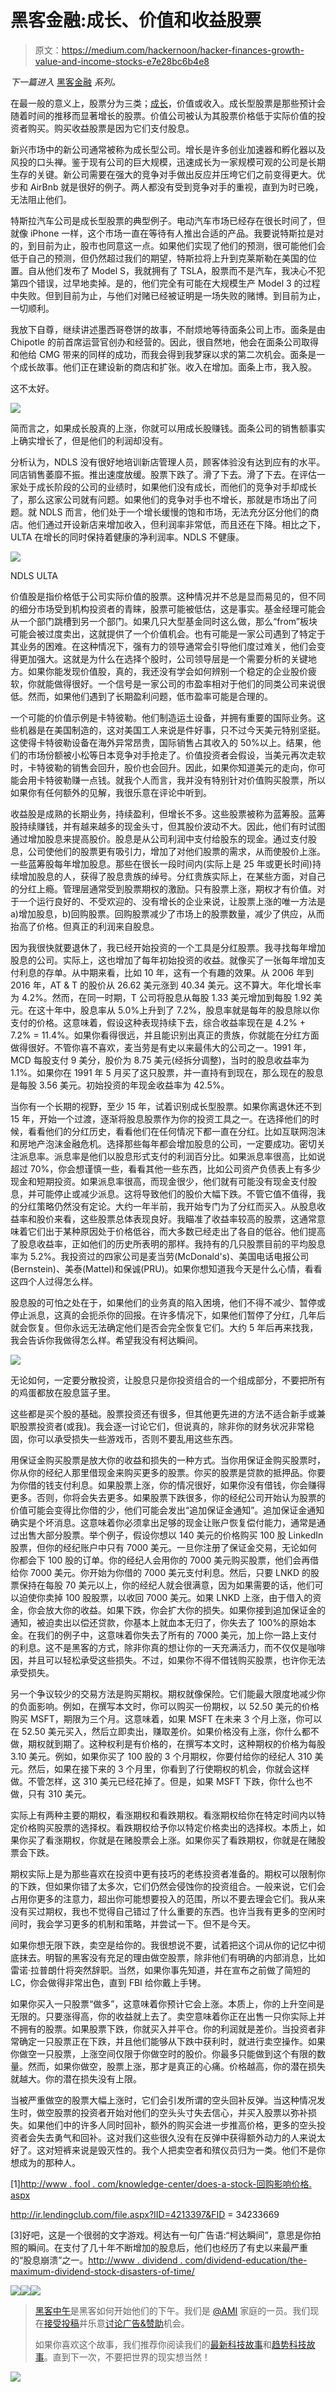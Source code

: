 # 黑客金融:成长、价值和收益股票

> 原文：<https://medium.com/hackernoon/hacker-finances-growth-value-and-income-stocks-e7e28bc6b4e8>

*下一篇进入* [黑客金融](https://hackernoon.com/https-medium-com-davisjames-hacker-finances-introduction-14b8283e8677) *系列。*

在最一般的意义上，股票分为三类；[成长](https://hackernoon.com/tagged/growth)，价值或收入。成长型股票是那些预计会随着时间的推移而显著增长的股票。价值公司被认为其股票价格低于实际价值的投资者购买。购买收益股票是因为它们支付股息。

新兴市场中的新公司通常被称为成长型公司。增长是许多创业加速器和孵化器以及风投的口头禅。鉴于现有公司的巨大规模，迅速成长为一家规模可观的公司是长期生存的关键。新公司需要在强大的竞争对手做出反应并压垮它们之前变得更大。优步和 AirBnb 就是很好的例子。两人都没有受到竞争对手的重视，直到为时已晚，无法阻止他们。

特斯拉汽车公司是成长型股票的典型例子。电动汽车市场已经存在很长时间了，但就像 iPhone 一样，这个市场一直在等待有人推出合适的产品。我要说特斯拉是对的，到目前为止，股市也同意这一点。如果他们实现了他们的预测，很可能他们会低于自己的预测，但仍然超过我们的期望，特斯拉将上升到克莱斯勒在美国的位置。自从他们发布了 Model S，我就拥有了 TSLA，股票而不是汽车，我决心不犯第四个错误，过早地卖掉。是的，他们完全有可能在大规模生产 Model 3 的过程中失败。但到目前为止，与他们对赌已经被证明是一场失败的赌博。到目前为止，一切顺利。

我放下自尊，继续讲述墨西哥卷饼的故事，不耐烦地等待面条公司上市。面条是由 Chipotle 的前首席运营官创办和经营的。因此，很自然地，他会在面条公司取得和他给 CMG 带来的同样的成功，而我会得到我梦寐以求的第二次机会。面条是一个成长故事。他们正在建设新的商店和扩张。收入在增加。面条上市，我入股。

这不太好。

![](img/4614400e602463364144575992c94645.png)

简而言之，如果成长股真的上涨，你就可以用成长股赚钱。面条公司的销售额事实上确实增长了，但是他们的利润却没有。

分析认为，NDLS 没有很好地培训新店管理人员，顾客体验没有达到应有的水平。同店销售萎靡不振。推出速度放缓。股票下跌了。滑了下去。滑了下去。在评估一家处于成长阶段的公司的业绩时，如果他们没有成长，而他们的竞争对手却成长了，那么这家公司就有问题。如果他们的竞争对手也不增长，那就是市场出了问题。就 NDLS 而言，他们处于一个增长缓慢的饱和市场，无法充分区分他们的商店。他们通过开设新店来增加收入，但利润率非常低，而且还在下降。相比之下，ULTA 在增长的同时保持着健康的净利润率。NDLS 不健康。

![](img/29a299f20bd03f8a2779a73c28f90c51.png)

NDLS ULTA

价值股是指价格低于公司实际价值的股票。这种情况并不总是显而易见的，但不同的细分市场受到机构投资者的青睐，股票可能被低估，这是事实。基金经理可能会从一个部门跳槽到另一个部门。如果几只大型基金同时这么做，那么“from”板块可能会被过度卖出，这就提供了一个价值机会。也有可能是一家公司遇到了特定于其业务的困难。在这种情况下，强有力的领导通常会引导他们度过难关，他们会变得更加强大。这就是为什么在选择个股时，公司领导层是一个需要分析的关键地方。如果你能发现价值股，真的，我还没有学会如何辨别一个稳定的企业股价疲软，你就能做得很好。一个信号是一家公司的市盈率相对于他们的同类公司来说很低。然而，如果他们遇到了长期盈利问题，低市盈率可能是合理的。

一个可能的价值示例是卡特彼勒。他们制造运土设备，并拥有重要的国际业务。这些机器是在美国制造的，这对美国工人来说是件好事，只不过今天美元特别坚挺。这使得卡特彼勒设备在海外异常昂贵，国际销售占其收入的 50%以上。结果，他们的市场份额被小松等日本竞争对手抢走了。价值投资者会假设，当美元再次走软时，卡特彼勒的销售会回升，股价也会回升。因此，如果你知道美元的走向，你可能会用卡特彼勒赚一点钱。就我个人而言，我并没有特别针对价值购买股票，所以如果你有任何额外的见解，我很乐意在评论中听到。

收益股是成熟的长期业务，持续盈利，但增长不多。这些股票被称为蓝筹股。蓝筹股持续赚钱，并有越来越多的现金头寸，但其股价波动不大。因此，他们有时试图通过增加股息来提高股价。股息是从公司利润中支付给股东的现金。通过支付股息，公司使他们的股票更有吸引力，增加了对他们股票的需求，从而使股价上涨。一些蓝筹股每年增加股息。那些在很长一段时间内(实际上是 25 年或更长时间)持续增加股息的人，获得了股息贵族的绰号。分红贵族实际上，在某些方面，对自己的分红上瘾。管理层通常受到股票期权的激励。只有股票上涨，期权才有价值。对于一个运行良好的、不受欢迎的、没有增长的企业来说，让股票上涨的唯一方法是 a)增加股息，b)回购股票。回购股票减少了市场上的股票数量，减少了供应，从而抬高了价格。但真正的利润来自股息。

因为我很快就要退休了，我已经开始投资的一个工具是分红股票。我寻找每年增加股息的公司。实际上，这也增加了每年初始投资的收益。就像买了一张每年增加支付利息的存单。从中期来看，比如 10 年，这有一个有趣的效果。从 2006 年到 2016 年，AT & T 的股价从 26.62 美元涨到 40.34 美元。这不算大。年化增长率为 4.2%。然而，在同一时期，T 公司将股息从每股 1.33 美元增加到每股 1.92 美元。在这十年中，股息率从 5.0%上升到了 7.2%，股息率就是每年的股息除以你支付的价格。这意味着，假设这种表现持续下去，综合收益率现在是 4.2% + 7.2% = 11.4%。如果你看得很远，并且能识别出真正的贵族，你就能在分红方面做得很好。不管你喜不喜欢，麦当劳是有史以来最伟大的公司之一。1991 年，MCD 每股支付 9 美分，股价为 8.75 美元(经拆分调整)，当时的股息收益率为 1.1%。如果你在 1991 年 5 月买了这只股票，并一直持有到现在，那么现在的股息是每股 3.56 美元。初始投资的年现金收益率为 42.5%。

当你有一个长期的视野，至少 15 年，试着识别成长型股票。如果你离退休还不到 15 年，开始一个过渡，逐渐将股息股票作为你的投资工具之一。在选择他们的时候，看看他们的分红历史，看看他们在任何情况下都一直在分红。比如互联网泡沫和房地产泡沫金融危机。选择那些每年都会增加股息的公司，一定要成功。密切关注派息率。派息率是他们以股息形式支付的利润百分比。如果派息率很高，比如说超过 70%，你会想谨慎一些，看看其他一些东西，比如公司资产负债表上有多少现金和短期投资。如果派息率很高，而现金很少，他们就有可能没有现金支付股息，并可能停止或减少派息。这将导致他们的股价大幅下跌。不管它值不值得，我的分红策略仍然没有定论。大约一年半前，我开始专门为了分红而买入。从股息收益率和股价来看，这些股票总体表现良好。我瞄准了收益率较高的股票，这通常意味着它们出于某种原因处于价格低谷，而大多数已经走出了各自的低谷。他们提高了股息收益率，正如他们的历史所表明的那样。我持有的几只股票目前的平均股息率为 5.2%。我投资过的四家公司是麦当劳(McDonald's)、美国电话电报公司(Bernstein)、美泰(Mattel)和保诚(PRU)。如果你想知道我今天是什么心情，看看这四个人过得怎么样。

股息股的可怕之处在于，如果他们的业务真的陷入困境，他们不得不减少、暂停或停止派息，这真的会扼杀你的回报。在许多情况下，如果他们暂停了分红，几年后就会恢复。但你永远无法确定他们是否会完全恢复它们。大约 5 年后再来找我，我会告诉你我做得怎么样。希望我没有柯达瞬间。

![](img/8f45df09e4ca27f894f39379c7a4d494.png)

无论如何，一定要分散投资，让股息只是你投资组合的一个组成部分，不要把所有的鸡蛋都放在股息篮子里。

这些都是买个股的基础。股票投资还有很多，但其他更先进的方法不适合新手或兼职股票投资者(或我)。我会逐一讨论它们，但说真的，除非你的财务状况非常稳固，你可以承受损失一些游戏币，否则不要乱用这些东西。

用保证金购买股票是放大你的收益和损失的一种方式。当你用保证金购买股票时，你从你的经纪人那里借现金来购买更多的股票。你买的股票是贷款的抵押品。你要为你借的钱支付利息。如果股票上涨，你的情况很好，如果你没有借钱，你会赚得更多。否则，你将会失去更多。如果股票下跌很多，你的经纪公司开始认为股票的价值可能会变得比你借的少，他们可能会发出“追加保证金通知”。追加保证金通知确实是个坏消息。这意味着你必须拿出足够的现金让账户恢复偿付能力，通常是通过出售大部分股票。举个例子，假设你想以 140 美元的价格购买 100 股 LinkedIn 股票，但你的经纪账户中只有 7000 美元。一旦你注册了保证金交易，无论如何你都会下 100 股的订单。你的经纪人会用你的 7000 美元购买股票，他们会再借给你 7000 美元。你开始为你借的 7000 美元支付利息。然后，只要 LNKD 的股票保持在每股 70 美元以上，你的经纪人就会很满意，因为如果需要的话，他们可以迫使你卖掉 100 股股票，以收回 7000 美元。如果 LNKD 上涨，由于借入的资金，你会放大你的收益。如果下跌，你会扩大你的损失。如果你接到追加保证金的通知，被迫卖出以偿还贷款，你基本上就血本无归了，你失去了 100%的原始本金。在我们的例子中，这意味着你失去了所有的 7000 美元，加上你一路上支付的利息。这不是黑客的方式，除非你真的想让你的一天充满活力，而不仅仅是咖啡因，并且可以轻松承受这些损失。不过，如果你不得不借钱购买股票，也许你无法承受损失。

另一个争议较少的交易方法是购买期权。期权就像保险。它们能最大限度地减少你的负面影响。例如，在撰写本文时，你可以购买一份期权，以 52.50 美元的价格购买 MSFT，期限为三个月。这意味着，如果 MSFT 在未来 3 个月上涨，你可以在 52.50 美元买入，然后立即卖出，赚取差价。如果价格没有上涨，你什么都不做，期权就到期了。这种权利是有价格的，在撰写本文时，这种期权的价格为每股 3.10 美元。例如，如果你买了 100 股的 3 个月期权，你要付给你的经纪人 310 美元。然后，如果在接下来的 3 个月里，你看到了行使期权的机会，你就会这样做。不管怎样，这 310 美元已经花掉了。但是，如果 MSFT 下跌，你什么也不做，只有 310 美元。

实际上有两种主要的期权，看涨期权和看跌期权。看涨期权给你在特定时间内以特定价格购买股票的选择权。看跌期权给予你以特定价格卖出的选择权。本质上，如果你买了看涨期权，你就是在赌股票会上涨。如果你买了看跌期权，你就是在赌股票会下跌。

期权实际上是为那些喜欢在投资中更有技巧的老练投资者准备的。期权可以限制你的下跌，但如果你错了太多次，它们仍然会侵蚀你的投资组合。一般来说，它们会占用你更多的注意力，超出你可能想要投入的范围，所以不要去理会它们。我从来没有买过期权，我也不觉得自己错过了什么重要的东西。也许当我有更多的空闲时间时，我会学习更多的机制和策略，并尝试一下。但不是今天。

如果你想无限下跌，卖空是给你的。我很想说不要，试着把这个词从你的记忆中彻底抹去。明智的黑客没有充足的理由做空股票，除非他们有明确的内部消息，比如雷诺·拉普朗什将突然辞职。当然，如果你事先知道，并在宣布之前做了简短的 LC，你会做得非常出色，直到 FBI 给你戴上手铐。

如果你买入一只股票“做多”，这意味着你预计它会上涨。本质上，你的上升空间是无限的。只要涨得高，你的收益就上去了。卖空意味着你正在出售一只你实际上并不拥有的股票。如果股票下跌，你就买入并平仓。你的利润就是差价。当投资者非常确定一只股票正在下跌，并且他们能够从下跌中获利时，就进行卖空操作。如果你做空一只股票，上涨空间仅限于你做空时的股价。你最多只能做到这个有限的数量。然而，如果你做空，股票上涨，那才是真正的心痛。价格越高，你的潜在损失就越大。你的潜在损失没有上限。

当被严重做空的股票大幅上涨时，它们会引发所谓的空头回补反弹。当这种情况发生时，做空股票的投资者开始对他们的空头头寸失去信心，并买入股票以弥补损失。如果他们中的许多人同时回补，额外的购买会进一步推高价格，更多的空头投资者会失去勇气和回补。这对我们这些很久没有在反弹中获得额外动力的人来说太好了。这对短裤来说是毁灭性的。我个人把卖空者和殡仪员归为一类。他们不是你想成为的那种人。

[1][http://www . fool . com/knowledge-center/does-a-stock-回购影响价格. aspx](http://www.fool.com/knowledge-center/does-a-stock-buyback-affect-the-price.aspx)

http://ir.lendingclub.com/file.aspx?IID=4213397&FID = 34233669

[3]好吧，这是一个很弱的文字游戏。柯达有一句广告语:“柯达瞬间”，意思是你拍照的瞬间。在支付了几十年不断增加的股息后，他们也经历了有史以来最严重的“股息崩溃”之一。[http://www . dividend . com/dividend-education/the-maximum-dividend-stock-disasters-of-time/](http://www.dividend.com/dividend-education/the-biggest-dividend-stock-disasters-of-all-time/)

[![](img/50ef4044ecd4e250b5d50f368b775d38.png)](http://bit.ly/HackernoonFB)[![](img/979d9a46439d5aebbdcdca574e21dc81.png)](https://goo.gl/k7XYbx)[![](img/2930ba6bd2c12218fdbbf7e02c8746ff.png)](https://goo.gl/4ofytp)

> [黑客中午](http://bit.ly/Hackernoon)是黑客如何开始他们的下午。我们是 [@AMI](http://bit.ly/atAMIatAMI) 家庭的一员。我们现在[接受投稿](http://bit.ly/hackernoonsubmission)并乐意[讨论广告&赞助](mailto:partners@amipublications.com)机会。
> 
> 如果你喜欢这个故事，我们推荐你阅读我们的[最新科技故事](http://bit.ly/hackernoonlatestt)和[趋势科技故事](https://hackernoon.com/trending)。直到下一次，不要把世界的现实想当然！

![](img/be0ca55ba73a573dce11effb2ee80d56.png)